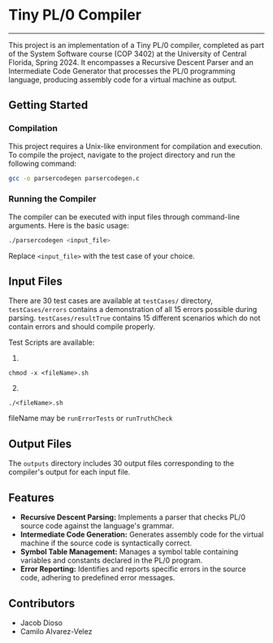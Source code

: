 # Tiny PL/0 Compiler

---

This project is an implementation of a Tiny PL/0 compiler, completed as part of the System Software course (COP 3402) at the University of Central Florida, Spring 2024. It encompasses a Recursive Descent Parser and an Intermediate Code Generator that processes the PL/0 programming language, producing assembly code for a virtual machine as output.

## Getting Started

### Compilation

This project requires a Unix-like environment for compilation and execution.
To compile the project, navigate to the project directory and run the following command:

```sh
gcc -o parsercodegen parsercodegen.c
```

### Running the Compiler

The compiler can be executed with input files through command-line arguments. Here is the basic usage:

```sh
./parsercodegen <input_file>
```

Replace `<input_file>` with the test case of your choice.

## Input Files

There are 30 test cases are available at `testCases/` directory, `testCases/errors` contains a demonstration of all 15 errors possible during parsing. `testCases/resultTrue` contains 15 different scenarios which do not contain errors and should compile properly. 

Test Scripts are available:

1.
```
chmod -x <fileName>.sh
```
2.
```
./<fileName>.sh
```
fileName may be `runErrorTests` or `runTruthCheck`

## Output Files

The `outputs` directory includes 30 output files corresponding to the compiler's output for each input file.

## Features

- **Recursive Descent Parsing:** Implements a parser that checks PL/0 source code against the language's grammar.
- **Intermediate Code Generation:** Generates assembly code for the virtual machine if the source code is syntactically correct.
- **Symbol Table Management:** Manages a symbol table containing variables and constants declared in the PL/0 program.
- **Error Reporting:** Identifies and reports specific errors in the source code, adhering to predefined error messages.

## Contributors

- Jacob Dioso
- Camilo Alvarez-Velez
